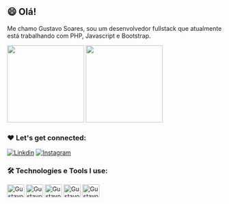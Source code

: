 ## 😄 Olá!

Me chamo Gustavo Soares, sou um desenvolvedor fullstack que atualmente está trabalhando com PHP, Javascript e Bootstrap.

<div>
  <img height="180em" src="https://github-readme-stats.vercel.app/api?username=gustavohvs-dev&show_icons=true&theme=tokyonight"/>
  <img height="180em" src="https://github-readme-stats.vercel.app/api/top-langs/?username=gustavohvs-dev&layout=compact&theme=tokyonight"/>
</div>

### ❤️ Let's get connected:

[![Linkdin](https://img.shields.io/badge/LinkedIn-0077B5?style=for-the-badge&logo=linkedin&logoColor=white)](https://www.linkedin.com/in/andressanassantos/)
[![Instagram](https://img.shields.io/badge/Instagram-E4405F?style=for-the-badge&logo=instagram&logoColor=white)](https://www.instagram.com/andressacodes/)

### 🛠️ Technologies e Tools I use:

<div>
<img align="center" alt="Gustavohvs-dev-html" height="30" width="40" src="https://cdn.jsdelivr.net/gh/devicons/devicon/icons/html5/html5-original.svg"/>
<img align="center" alt="Gustavohvs-dev-css" height="30" width="40" src="https://cdn.jsdelivr.net/gh/devicons/devicon/icons/css3/css3-original.svg"/>
<img align="center" alt="Gustavohvs-dev-js" height="30" width="40" src="https://cdn.jsdelivr.net/gh/devicons/devicon/icons/javascript/javascript-original.svg"/>
<img align="center" alt="Gustavohvs-dev-php" height="30" width="40" src="https://cdn.jsdelivr.net/gh/devicons/devicon/icons/php/php-plain.svg"/>
<img align="center" alt="Gustavohvs-dev-lara" height="30" width="40" src="https://cdn.jsdelivr.net/gh/devicons/devicon/icons/laravel/laravel-plain.svg"/>
</div>
